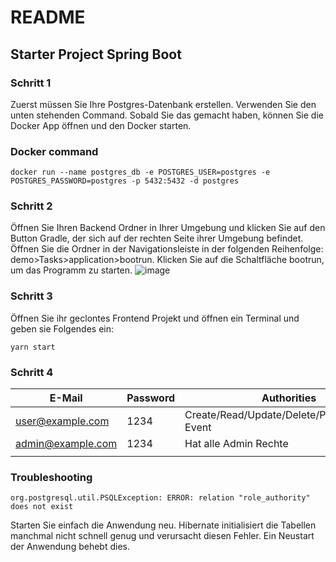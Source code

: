 # README #

## Starter Project Spring Boot


### Schritt 1
Zuerst müssen Sie Ihre Postgres-Datenbank erstellen. Verwenden Sie den unten stehenden Command. Sobald Sie das gemacht haben, können Sie die Docker App öffnen und den Docker starten.
### Docker command
```
docker run --name postgres_db -e POSTGRES_USER=postgres -e POSTGRES_PASSWORD=postgres -p 5432:5432 -d postgres
```
### Schritt 2
Öffnen Sie Ihren Backend Ordner in Ihrer Umgebung und klicken Sie auf den Button Gradle, der sich auf der rechten Seite ihrer Umgebung befindet. Öffnen Sie die Ordner in der Navigationsleiste in der folgenden Reihenfolge: demo>Tasks>application>bootrun. Klicken Sie auf die Schaltfläche bootrun, um das Programm zu starten.
![image](https://github.com/nussbaumerv/ueK223_Team4_Event_Backend/assets/113606362/56b44c91-eb42-4c9d-999e-4cf89c6210c7)

### Schritt 3
Öffnen Sie ihr geclontes Frontend Projekt und öffnen ein Terminal und geben sie Folgendes ein:
```
yarn start
```

### Schritt 4
| E-Mail            | Password | Authorities                                      |   |   |
|-------------------|----------|--------------------------------------------------|---|---|
| user@example.com  | 1234     | Create/Read/Update/Delete/Participate/Join Event |   |   |
| admin@example.com | 1234     | Hat alle Admin Rechte                            |   |   |
|                   |          |                                                  |   |   |
### Troubleshooting

```
org.postgresql.util.PSQLException: ERROR: relation "role_authority" does not exist
```
Starten Sie einfach die Anwendung neu. Hibernate initialisiert die Tabellen manchmal nicht schnell genug und verursacht diesen Fehler. Ein Neustart der Anwendung behebt dies.

